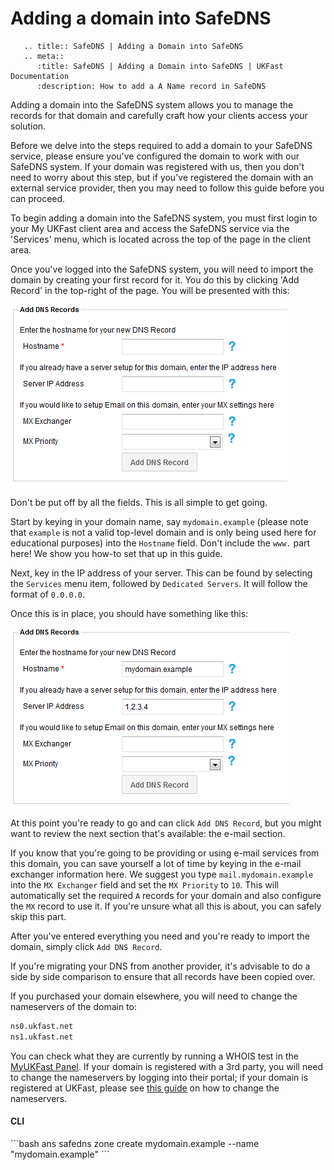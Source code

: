 # Adding a domain into SafeDNS

```eval_rst
   .. title:: SafeDNS | Adding a Domain into SafeDNS
   .. meta::
      :title: SafeDNS | Adding a Domain into SafeDNS | UKFast Documentation
      :description: How to add a A Name record in SafeDNS

```

Adding a domain into the SafeDNS system allows you to manage the records for that domain and carefully craft how your clients access your solution.

Before we delve into the steps required to add a domain to your SafeDNS service, please ensure you've configured the domain to work with our SafeDNS system. If your domain was registered with us, then you don't need to worry about this step, but if you've registered the domain with an external service provider, then you may need to follow this guide before you can proceed.

To begin adding a domain into the SafeDNS system, you must first login to your My UKFast client area and access the SafeDNS service via the 'Services' menu, which is located across the top of the page in the client area.

Once you've logged into the SafeDNS system, you will need to import the domain by creating your first record for it. You do this by clicking 'Add Record' in the top-right of the page. You will be presented with this:

![Blank DNS](files/addnewdomain1.png)

Don't be put off by all the fields. This is all simple to get going.

Start by keying in your domain name, say `mydomain.example` (please note that `example` is not a valid top-level domain and is only being used here for educational purposes) into the `Hostname` field. Don't include the `www.` part here! We show you how-to set that up in this guide.

Next, key in the IP address of your server. This can be found by selecting the `Services` menu item, followed by `Dedicated Servers`. It will follow the format of `0.0.0.0`.

Once this is in place, you should have something like this:

![Completed DNS](files/addnewdomain2.png)

At this point you're ready to go and can click `Add DNS Record`, but you might want to review the next section that's available: the e-mail section.

If you know that you're going to be providing or using e-mail services from this domain, you can save yourself a lot of time by keying in the e-mail exchanger information here. We suggest you type `mail.mydomain.example` into the `MX Exchanger` field and set the `MX Priority` to `10`. This will automatically set the required `A` records for your domain and also configure the `MX` record to use it. If you're unsure what all this is about, you can safely skip this part.

After you've entered everything you need and you're ready to import the domain, simply click `Add DNS Record`.

If you're migrating your DNS from another provider, it's advisable to do a side by side comparison to ensure that all records have been copied over.

If you purchased your domain elsewhere, you will need to change the nameservers of the domain to:

```bash
ns0.ukfast.net
ns1.ukfast.net
```

You can check what they are currently by running a WHOIS test in the [MyUKFast Panel](https://portal.ans.co.uk). If your domain is registered with a 3rd party, you will need to change the nameservers by logging into their portal; if your domain is registered at UKFast, please see [this guide](/domains/domains/changingnameservers) on how to change the nameservers.

<h4><b>CLI</b></h4>
```bash
ans safedns zone create mydomain.example --name "mydomain.example"
```
